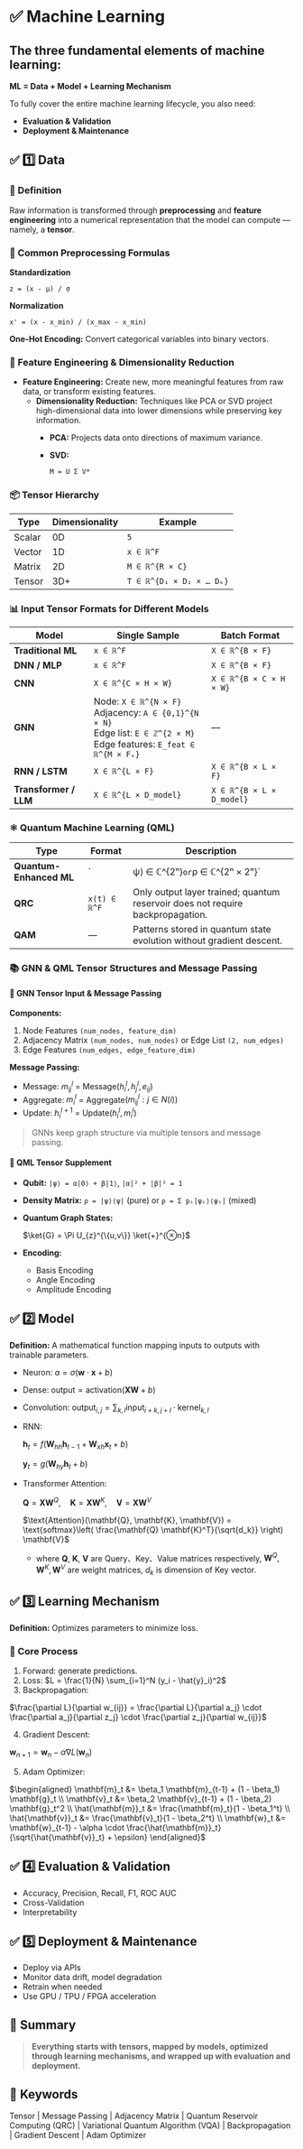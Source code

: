 # ✅ Machine Learning

## The three fundamental elements of machine learning:

**ML = Data + Model + Learning Mechanism**

To fully cover the entire machine learning lifecycle, you also need:

* **Evaluation & Validation**
* **Deployment & Maintenance**

## ✅ 1️⃣ Data

### 🎯 Definition

Raw information is transformed through **preprocessing** and **feature engineering** into a numerical representation that the model can compute — namely, a **tensor**.

### 📐 Common Preprocessing Formulas

**Standardization**

```
z = (x - μ) / σ
```

**Normalization**

```
x' = (x - x_min) / (x_max - x_min)
```

**One-Hot Encoding:** Convert categorical variables into binary vectors.

### 🧩 Feature Engineering & Dimensionality Reduction

* **Feature Engineering:** Create new, more meaningful features from raw data, or transform existing features.
  - **Dimensionality Reduction:** Techniques like PCA or SVD project high-dimensional data into lower dimensions while preserving key information.
    - **PCA:** Projects data onto directions of maximum variance.
    - **SVD:**

      ```
      M = U Σ V*
      ```

### 📦 Tensor Hierarchy

| Type   | Dimensionality | Example |
|--------|----------------|---------|
| Scalar | 0D             | `5` |
| Vector | 1D             | `x ∈ ℝ^F` |
| Matrix | 2D             | `M ∈ ℝ^{R × C}` |
| Tensor | 3D+            | `T ∈ ℝ^{D₁ × D₂ × … Dₖ}` |

### 📊 Input Tensor Formats for Different Models

| Model | Single Sample | Batch Format |
|------------------------|----------------|-----------------------------|
| **Traditional ML** | `x ∈ ℝ^F` | `X ∈ ℝ^{B × F}` |
| **DNN / MLP** | `x ∈ ℝ^F` | `X ∈ ℝ^{B × F}` |
| **CNN** | `X ∈ ℝ^{C × H × W}` | `X ∈ ℝ^{B × C × H × W}` |
| **GNN** | Node: `X ∈ ℝ^{N × F}`<br>Adjacency: `A ∈ {0,1}^{N × N}`<br>Edge list: `E ∈ ℤ^{2 × M}`<br>Edge features: `E_feat ∈ ℝ^{M × Fₑ}` | — |
| **RNN / LSTM** | `X ∈ ℝ^{L × F}` | `X ∈ ℝ^{B × L × F}` |
| **Transformer / LLM** | `X ∈ ℝ^{L × D_model}` | `X ∈ ℝ^{B × L × D_model}` |

### ⚛️ Quantum Machine Learning (QML)

| Type | Format | Description |
|------|--------|-------------|
| **Quantum-Enhanced ML** | `|ψ⟩ ∈ ℂ^{2ⁿ}` or `ρ ∈ ℂ^{2ⁿ × 2ⁿ}` | Quantum state vector or density matrix; classical data encoded by basis, angle, or amplitude. |
| **QRC** | `x(t) ∈ ℝ^F` | Only output layer trained; quantum reservoir does not require backpropagation. |
| **QAM** | — | Patterns stored in quantum state evolution without gradient descent. |

### 📚 GNN & QML Tensor Structures and Message Passing

#### 🧩 GNN Tensor Input & Message Passing

**Components:**

1. Node Features `(num_nodes, feature_dim)`
2. Adjacency Matrix `(num_nodes, num_nodes)` or Edge List `(2, num_edges)`
3. Edge Features `(num_edges, edge_feature_dim)`

**Message Passing:**

- Message: $m_{ij}^{l}$ = Message$(h_{i}^{l}, h_{j}^{l}, e_{ij})$
- Aggregate: $m_{i}^{l}$ = Aggregate$({m_{ij}^{l} : j ∈ N(i)})$
- Update: $h_i^{l+1}$ = Update$(h_{i}^{l}, m_{i}^{l})$

> GNNs keep graph structure via multiple tensors and message passing.

#### 🧬 QML Tensor Supplement

- **Qubit:** `|ψ⟩ = α|0⟩ + β|1⟩`, `|α|² + |β|² = 1`
- **Density Matrix:** `ρ = |ψ⟩⟨ψ|` (pure) or `ρ = Σ pᵢ|ψᵢ⟩⟨ψᵢ|` (mixed)
- **Quantum Graph States:**

  
  $\ket{G} = \Pi U_{z}^{\{u,v\}} \ket{+}^{⊗n}$
  

- **Encoding:**
  - Basis Encoding
  - Angle Encoding
  - Amplitude Encoding

## ✅ 2️⃣ Model

**Definition:** A mathematical function mapping inputs to outputs with trainable parameters.

- Neuron: $a = \sigma(\mathbf{w} \cdot \mathbf{x} + b)$
- Dense: $\text{output} = \text{activation}(\mathbf{XW} + b)$
- Convolution: $\text{output}_{i,j} = \sum_{k,l} \text{input}_{i+k, j+l} \cdot \text{kernel}_{k,l}$
- RNN:

  $\mathbf{h}_t = f(\mathbf{W}_{hh} \mathbf{h}_{t-1} + \mathbf{W}_{xh} \mathbf{x}_t + b)$
  

  
  $\mathbf{y}_t = g(\mathbf{W}_{hy} \mathbf{h}_t + b)$

- Transformer Attention:

  $\mathbf{Q} = \mathbf{X} \mathbf{W}^Q,\quad 
    \mathbf{K} = \mathbf{X} \mathbf{W}^K,\quad 
    \mathbf{V} = \mathbf{X} \mathbf{W}^V$
  

  
  $\text{Attention}(\mathbf{Q}, \mathbf{K}, \mathbf{V}) = \text{softmax}\left( \frac{\mathbf{Q} \mathbf{K}^T}{\sqrt{d_k}} \right) \mathbf{V}$

   - where $\mathbf{Q}$, $\mathbf{K}$, $\mathbf{V}$ are Query、Key、Value matrices respectively, $\mathbf{W}^Q, \mathbf{W}^K, \mathbf{W}^V$ are weight matrices, $d_k$ is dimension of Key vector.

## ✅ 3️⃣ Learning Mechanism

**Definition:** Optimizes parameters to minimize loss.

### 🌱 Core Process

1. Forward: generate predictions.
2. Loss: $L = \frac{1}{N} \sum_{i=1}^N (y_i - \hat{y}_i)^2$
3. Backpropagation:

  $\frac{\partial L}{\partial w_{ij}} =
   \frac{\partial L}{\partial a_j} \cdot
   \frac{\partial a_j}{\partial z_j} \cdot
   \frac{\partial z_j}{\partial w_{ij}}$

4. Gradient Descent:

  $\mathbf{w}_{n+1} = \mathbf{w}_n - \alpha \nabla L(\mathbf{w}_n)$


5. Adam Optimizer:

  $\begin{aligned}
   \mathbf{m}_t &= \beta_1 \mathbf{m}_{t-1} + (1 - \beta_1) \mathbf{g}_t \\
   \mathbf{v}_t &= \beta_2 \mathbf{v}_{t-1} + (1 - \beta_2) \mathbf{g}_t^2 \\
   \hat{\mathbf{m}}_t &= \frac{\mathbf{m}_t}{1 - \beta_1^t} \\
   \hat{\mathbf{v}}_t &= \frac{\mathbf{v}_t}{1 - \beta_2^t} \\
   \mathbf{w}_t &= \mathbf{w}_{t-1} - \alpha \cdot \frac{\hat{\mathbf{m}}_t}{\sqrt{\hat{\mathbf{v}}_t} + \epsilon}
   \end{aligned}$

## ✅ 4️⃣ Evaluation & Validation

- Accuracy, Precision, Recall, F1, ROC AUC
- Cross-Validation
- Interpretability

## ✅ 5️⃣ Deployment & Maintenance

- Deploy via APIs
- Monitor data drift, model degradation
- Retrain when needed
- Use GPU / TPU / FPGA acceleration

## 🔑 Summary

> **Everything starts with tensors, mapped by models, optimized through learning mechanisms, and wrapped up with evaluation and deployment.**

## 📖 Keywords

Tensor | Message Passing | Adjacency Matrix | Quantum Reservoir Computing (QRC) | Variational Quantum Algorithm (VQA) | Backpropagation | Gradient Descent | Adam Optimizer
